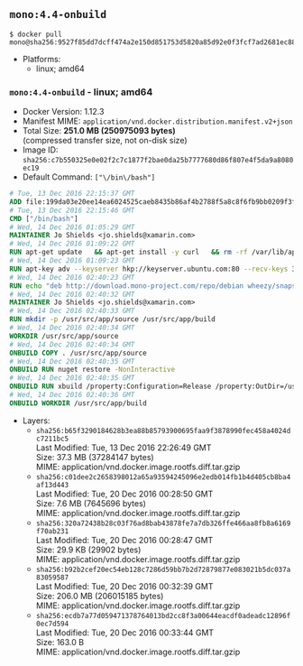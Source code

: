 ## `mono:4.4-onbuild`

```console
$ docker pull mono@sha256:9527f85dd7dcff474a2e150d851753d5820a85d92e0f3fcf7ad2681ec882bf0a
```

-	Platforms:
	-	linux; amd64

### `mono:4.4-onbuild` - linux; amd64

-	Docker Version: 1.12.3
-	Manifest MIME: `application/vnd.docker.distribution.manifest.v2+json`
-	Total Size: **251.0 MB (250975093 bytes)**  
	(compressed transfer size, not on-disk size)
-	Image ID: `sha256:c7b550325e0e02f2c7c1877f2bae0da25b7777680d86f807e4f5da9a8080ec19`
-	Default Command: `["\/bin\/bash"]`

```dockerfile
# Tue, 13 Dec 2016 22:15:37 GMT
ADD file:199da03e20ee14ea6024525caeb8435b86af4b2788f5a8c8f6fb9bb0209f3fff in / 
# Tue, 13 Dec 2016 22:15:46 GMT
CMD ["/bin/bash"]
# Wed, 14 Dec 2016 01:05:29 GMT
MAINTAINER Jo Shields <jo.shields@xamarin.com>
# Wed, 14 Dec 2016 01:09:22 GMT
RUN apt-get update   && apt-get install -y curl   && rm -rf /var/lib/apt/lists/*
# Wed, 14 Dec 2016 01:09:23 GMT
RUN apt-key adv --keyserver hkp://keyserver.ubuntu.com:80 --recv-keys 3FA7E0328081BFF6A14DA29AA6A19B38D3D831EF
# Wed, 14 Dec 2016 02:40:23 GMT
RUN echo "deb http://download.mono-project.com/repo/debian wheezy/snapshots/4.4.2.11 main" > /etc/apt/sources.list.d/mono-xamarin.list   && apt-get update   && apt-get install -y binutils mono-devel ca-certificates-mono fsharp mono-vbnc nuget referenceassemblies-pcl   && rm -rf /var/lib/apt/lists/* /tmp/*
# Wed, 14 Dec 2016 02:40:32 GMT
MAINTAINER Jo Shields <jo.shields@xamarin.com>
# Wed, 14 Dec 2016 02:40:33 GMT
RUN mkdir -p /usr/src/app/source /usr/src/app/build
# Wed, 14 Dec 2016 02:40:34 GMT
WORKDIR /usr/src/app/source
# Wed, 14 Dec 2016 02:40:34 GMT
ONBUILD COPY . /usr/src/app/source
# Wed, 14 Dec 2016 02:40:35 GMT
ONBUILD RUN nuget restore -NonInteractive
# Wed, 14 Dec 2016 02:40:35 GMT
ONBUILD RUN xbuild /property:Configuration=Release /property:OutDir=/usr/src/app/build/
# Wed, 14 Dec 2016 02:40:36 GMT
ONBUILD WORKDIR /usr/src/app/build
```

-	Layers:
	-	`sha256:b65f3290184628b3ea88b85793900695faa9f3878990fec458a4024dc7211bc5`  
		Last Modified: Tue, 13 Dec 2016 22:26:49 GMT  
		Size: 37.3 MB (37284147 bytes)  
		MIME: application/vnd.docker.image.rootfs.diff.tar.gzip
	-	`sha256:c01dee2c2658398012a65a93594245096e2edb014fb1b4d405cb8ba4af13d443`  
		Last Modified: Tue, 20 Dec 2016 00:28:50 GMT  
		Size: 7.6 MB (7645696 bytes)  
		MIME: application/vnd.docker.image.rootfs.diff.tar.gzip
	-	`sha256:320a72438b28c03f76ad8bab43878fe7a7db326ffe466aa8fb8a6169f70ab231`  
		Last Modified: Tue, 20 Dec 2016 00:28:47 GMT  
		Size: 29.9 KB (29902 bytes)  
		MIME: application/vnd.docker.image.rootfs.diff.tar.gzip
	-	`sha256:b92b2cef20ec54eb128c7286d59bb7b2d72879877e083021b5dc037a83059587`  
		Last Modified: Tue, 20 Dec 2016 00:32:39 GMT  
		Size: 206.0 MB (206015185 bytes)  
		MIME: application/vnd.docker.image.rootfs.diff.tar.gzip
	-	`sha256:ecdb7a77d059471378764013bd2cc8f3a00644eacdf0adeadc12896f0ec7d594`  
		Last Modified: Tue, 20 Dec 2016 00:33:44 GMT  
		Size: 163.0 B  
		MIME: application/vnd.docker.image.rootfs.diff.tar.gzip
